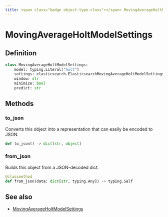 ```yaml
---
title: <span class="badge object-type-class"></span> MovingAverageHoltModelSettings
---
```

# <span class="badge object-type-class"></span> MovingAverageHoltModelSettings

## Definition

```python
class MovingAverageHoltModelSettings:
    model: typing.Literal["holt"]
    settings: elasticsearch.ElasticsearchMovingAverageHoltModelSettingsSettings
    window: str
    minimize: bool
    predict: str
```
## Methods

### <span class="badge object-method"></span> to_json

Converts this object into a representation that can easily be encoded to JSON.

```python
def to_json() -> dict[str, object]
```

### <span class="badge object-method"></span> from_json

Builds this object from a JSON-decoded dict.

```python
@classmethod
def from_json(data: dict[str, typing.Any]) -> typing.Self
```

## See also

 * <span class="badge builder"></span> [MovingAverageHoltModelSettings](./builder-MovingAverageHoltModelSettings.md)
